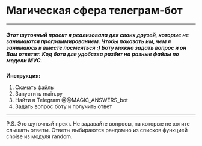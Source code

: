 # Магическая сфера телеграм-бот
----
##### Этот шуточный проект я реализовала для своих друзей, которые не занимаются программированием. Чтобы показать им, чем я занимаюсь и вместе посмеяться :) Боту можно задать вопрос и он Вам ответит. Код бота для удобства разбит на разные файлы по модели MVC.
**Инструкция:**
1) Скачать файлы
2) Запустить main.py
3) Найти в Telegram @@MAGIC_ANSWERS_bot
4) Задать вопрос боту и получить ответ
-----
P.S. Это шуточный прект. Не задавайте вопросы, на которые не хотите слышать ответы. Ответы выбираются рандомно из списков функцией choise из модуля random.
